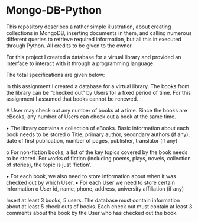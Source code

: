 # Mongo-DB-Python
This repository describes a rather simple illustration, about creating collections in MongoDB, inserting documents in them, and calling numerous different queries to retrieve required information, but all this in executed through Python. All credits to be given to the owner.

For this project I created a database for a virtual library and provided an interface to interact with it through a programming language.

The total specifications are given below:

In this assignment I created a database for a virtual library. The books from the library can be “checked out” by Users for a fixed period of time. For this assignment I assumed that books cannot be renewed.

A User may check out any number of books at a time. Since the books are eBooks, any number of Users can check out a book at the same time.

• The library contains a collection of eBooks. Basic information about each book needs to be stored
o Title, primary author, secondary authors (if any), date of first publication, number of pages, publisher, translator (if any)

o For non-fiction books, a list of the key topics covered by the book needs to be stored. For works of fiction (including poems, plays, novels, collection of stories), the topic is just ‘fiction’.

• For each book, we also need to store information about when it was checked out by which User.
• For each User we need to store certain information
o User id, name, phone, address, university affiliation (if any)


Insert at least 3 books, 5 users. The database must contain information about at least 5 check outs of books. Each check out must contain at least 3 comments about the book by the User who has checked out the book.

